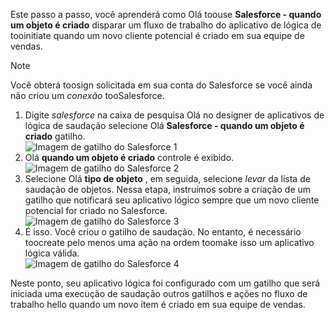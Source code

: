 Este passo a passo, você aprenderá como Olá toouse **Salesforce - quando um objeto é criado** disparar um fluxo de trabalho do aplicativo de lógica de tooinitiate quando um novo cliente potencial é criado em sua equipe de vendas.

> [!NOTE]
> Você obterá toosign solicitada em sua conta do Salesforce se você ainda não criou um *conexão* tooSalesforce.  
> 
> 

1. Digite *salesforce* na caixa de pesquisa Olá no designer de aplicativos de lógica de saudação selecione Olá **Salesforce - quando um objeto é criado** gatilho.  
   ![Imagem de gatilho do Salesforce 1](./media/connectors-create-api-salesforce/trigger-1.png)   
2. Olá **quando um objeto é criado** controle é exibido.  
   ![Imagem de gatilho do Salesforce 2](./media/connectors-create-api-salesforce/trigger-2.png)   
3. Selecione Olá **tipo de objeto** , em seguida, selecione *levar* da lista de saudação de objetos. Nessa etapa, instruímos sobre a criação de um gatilho que notificará seu aplicativo lógico sempre que um novo cliente potencial for criado no Salesforce.   
   ![Imagem de gatilho do Salesforce 3](./media/connectors-create-api-salesforce/trigger-3.png)   
4. É isso. Você criou o gatilho de saudação. No entanto, é necessário toocreate pelo menos uma ação na ordem toomake isso um aplicativo lógica válida.    
   ![Imagem de gatilho do Salesforce 4](./media/connectors-create-api-salesforce/trigger-4.png)   

Neste ponto, seu aplicativo lógica foi configurado com um gatilho que será iniciada uma execução de saudação outros gatilhos e ações no fluxo de trabalho hello quando um novo item é criado em sua equipe de vendas.  


